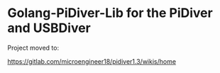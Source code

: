 # Golang-PiDiver-Lib for the PiDiver and USBDiver

Project moved to:

https://gitlab.com/microengineer18/pidiver1.3/wikis/home
